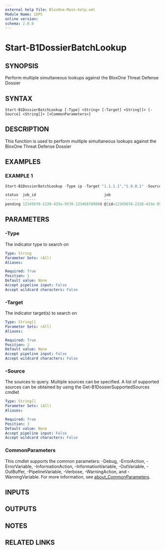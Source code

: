 ```yaml
---
external help file: BloxOne-Main-help.xml
Module Name: ibPS
online version:
schema: 2.0.0
---
```


# Start-B1DossierBatchLookup

## SYNOPSIS
Perform multiple simultaneous lookups against the BloxOne Threat Defense Dossier

## SYNTAX

```
Start-B1DossierBatchLookup [-Type] <String> [-Target] <String[]> [-Source] <String[]> [<CommonParameters>]
```

## DESCRIPTION
This function is used to perform multiple simultaneous lookups against the BloxOne Threat Defense Dossier

## EXAMPLES

### EXAMPLE 1
```powershell
Start-B1DossierBatchLookup -Type ip -Target "1.1.1.1","1.0.0.1" -Source "apt","mandiant"

status  job_id                               job
------  ------                               ---
pending 12345678-2228-433e-9578-12345678980d @{id=12345678-2228-433e-9578-12345678980d; state=created; status=pending; create_ts=1709744311615; create_time=3/6/2024 4:58:31PM; start_ts=1709744311615; start_time=3/6/2024 4:58:31PM; request_ttl=0; result_ttl=3600; pending_tasks=System.Ob…
```

## PARAMETERS

### -Type
The indicator type to search on

```yaml
Type: String
Parameter Sets: (All)
Aliases:

Required: True
Position: 1
Default value: None
Accept pipeline input: False
Accept wildcard characters: False
```

### -Target
The indicator target(s) to search on

```yaml
Type: String[]
Parameter Sets: (All)
Aliases:

Required: True
Position: 2
Default value: None
Accept pipeline input: False
Accept wildcard characters: False
```

### -Source
The sources to query.
Multiple sources can be specified.
A list of supported sources can be obtained by using the Get-B1DossierSupportedSources cmdlet

```yaml
Type: String[]
Parameter Sets: (All)
Aliases:

Required: True
Position: 3
Default value: None
Accept pipeline input: False
Accept wildcard characters: False
```

### CommonParameters
This cmdlet supports the common parameters: -Debug, -ErrorAction, -ErrorVariable, -InformationAction, -InformationVariable, -OutVariable, -OutBuffer, -PipelineVariable, -Verbose, -WarningAction, and -WarningVariable. For more information, see [about_CommonParameters](http://go.microsoft.com/fwlink/?LinkID=113216).

## INPUTS

## OUTPUTS

## NOTES

## RELATED LINKS
